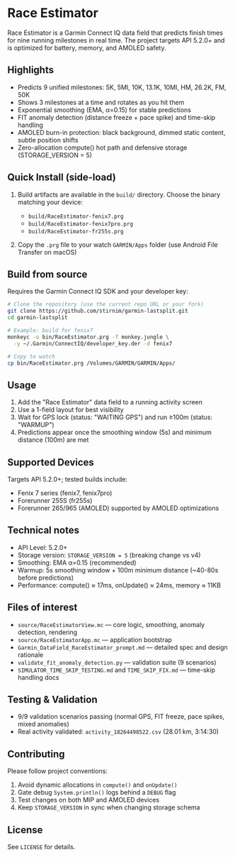 # Race Estimator

Race Estimator is a Garmin Connect IQ data field that predicts finish times for nine running milestones in real time. The project targets API 5.2.0+ and is optimized for battery, memory, and AMOLED safety.

## Highlights

- Predicts 9 unified milestones: 5K, 5MI, 10K, 13.1K, 10MI, HM, 26.2K, FM, 50K
- Shows 3 milestones at a time and rotates as you hit them
- Exponential smoothing (EMA, α=0.15) for stable predictions
- FIT anomaly detection (distance freeze + pace spike) and time-skip handling
- AMOLED burn-in protection: black background, dimmed static content, subtle position shifts
- Zero-allocation compute() hot path and defensive storage (STORAGE_VERSION = 5)

## Quick Install (side-load)

1. Build artifacts are available in the `build/` directory. Choose the binary matching your device:

   - `build/RaceEstimator-fenix7.prg`
   - `build/RaceEstimator-fenix7pro.prg`
   - `build/RaceEstimator-fr255s.prg`

2. Copy the `.prg` file to your watch `GARMIN/Apps` folder (use Android File Transfer on macOS)

## Build from source

Requires the Garmin Connect IQ SDK and your developer key:

```bash
# Clone the repository (use the current repo URL or your fork)
git clone https://github.com/stirnim/garmin-lastsplit.git
cd garmin-lastsplit

# Example: build for fenix7
monkeyc -o bin/RaceEstimator.prg -f monkey.jungle \
  -y ~/.Garmin/ConnectIQ/developer_key.der -d fenix7

# Copy to watch
cp bin/RaceEstimator.prg /Volumes/GARMIN/GARMIN/Apps/
```

## Usage

1. Add the "Race Estimator" data field to a running activity screen
2. Use a 1-field layout for best visibility
3. Wait for GPS lock (status: "WAITING GPS") and run ≥100m (status: "WARMUP")
4. Predictions appear once the smoothing window (5s) and minimum distance (100m) are met

## Supported Devices

Targets API 5.2.0+; tested builds include:

- Fenix 7 series (fenix7, fenix7pro)
- Forerunner 255S (fr255s)
- Forerunner 265/965 (AMOLED) supported by AMOLED optimizations

## Technical notes

- API Level: 5.2.0+
- Storage version: `STORAGE_VERSION = 5` (breaking change vs v4)
- Smoothing: EMA α=0.15 (recommended)
- Warmup: 5s smoothing window + 100m minimum distance (~40-80s before predictions)
- Performance: compute() ≈ 17ms, onUpdate() ≈ 24ms, memory ≈ 11KB

## Files of interest

- `source/RaceEstimatorView.mc` — core logic, smoothing, anomaly detection, rendering
- `source/RaceEstimatorApp.mc` — application bootstrap
- `Garmin_DataField_RaceEstimator_prompt.md` — detailed spec and design rationale
- `validate_fit_anomaly_detection.py` — validation suite (9 scenarios)
- `SIMULATOR_TIME_SKIP_TESTING.md` and `TIME_SKIP_FIX.md` — time-skip handling docs

## Testing & Validation

- 9/9 validation scenarios passing (normal GPS, FIT freeze, pace spikes, mixed anomalies)
- Real activity validated: `activity_18264498522.csv` (28.01 km, 3:14:30)

## Contributing

Please follow project conventions:

1. Avoid dynamic allocations in `compute()` and `onUpdate()`
2. Gate debug `System.println()` logs behind a `DEBUG` flag
3. Test changes on both MIP and AMOLED devices
4. Keep `STORAGE_VERSION` in sync when changing storage schema

## License

See `LICENSE` for details.

